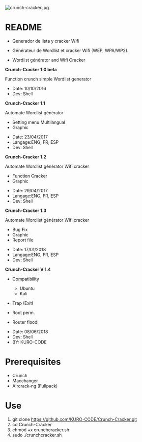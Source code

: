 ![crunch-cracker.jpg](https://github.com/KURO-CODE/Crunch-Cracker/blob/master/crunch-cracker.jpg)

# README #

* Generador de lista y cracker Wifi

* Générateur de Wordlist et cracker Wifi (WEP, WPA/WP2).

* Wordlist générator and Wifi Cracker

**Crunch-Cracker 1.0 beta**

Function crunch simple Wordlist generator
 
* Date: 10/10/2016
* Dev: Shell

**Crunch-Cracker 1.1**

Automate Wordlist générator

+ Setting menu Multilangual
+ Graphic

* Date: 23/04/2017
* Langage:ENG, FR, ESP
* Dev: Shell

**Crunch-Cracker 1.2**

Automate Wordlist générator
Wifi cracker

+ Function Cracker 
+ Graphic

* Date: 29/04/2017
* Langage:ENG, FR, ESP
* Dev: Shell

**Crunch-Cracker 1.3**

Automate Wordlist générator
Wifi cracker

+ Bug Fix 
+ Graphic
+ Report file

* Date: 17/01/2018
* Langage:ENG, FR, ESP
* Dev: Shell

**Crunch-Cracker V 1.4**
					 
+ Compatibility
  - Ubuntu
  - Kali 
  
+ Trap (Exit)
+ Root perm.
+ Router flood

* Date: 08/06/2018
* Dev: Shell
* BY: KURO-CODE

# Prerequisites #

* Crunch
* Macchanger
* Aircrack-ng (Fullpack)

# Use # 

1. git clone https://github.com/KURO-CODE/Crunch-Cracker.git
2. cd Crunch-Cracker
3. chmod +x crunchcracker.sh
4. sudo ./crunchcracker.sh
